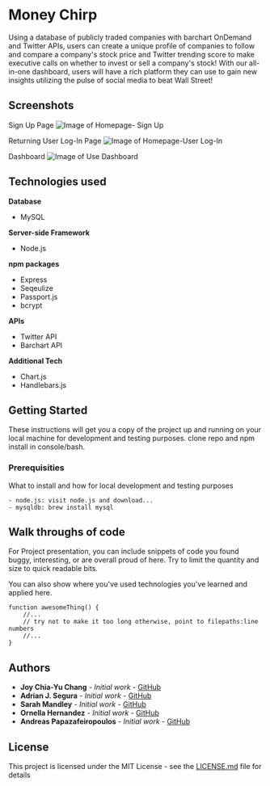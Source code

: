 # Money Chirp

Using a database of publicly traded companies with barchart OnDemand and Twitter APIs, users can create a unique profile of companies to follow and compare a company's stock price and Twitter trending score to make executive calls on whether to invest or sell a company's stock! With our all-in-one dashboard, users will have a rich platform they can use to gain new insights utilizing the pulse of social media to beat Wall Street!

## Screenshots
Sign Up Page
![Image of Homepage- Sign Up](http://i.imgur.com/OGse89k.jpg?1)

Returning User Log-In Page
![Image of Homepage-User Log-In](http://i.imgur.com/LbuEmab.jpg)

Dashboard
![Image of Use Dashboard]()

## Technologies used

**Database**
- MySQL

**Server-side Framework**
- Node.js

**npm packages**
- Express
- Seqeulize
- Passport.js
- bcrypt

**APIs**
- Twitter API
- Barchart API

**Additional Tech**
- Chart.js
- Handlebars.js

## Getting Started

These instructions will get you a copy of the project up and running on your local machine for development and testing purposes.
clone repo and npm install in console/bash.

### Prerequisities

What to install and how for local development and testing purposes

```
- node.js: visit node.js and download...
- mysqldb: brew install mysql
```


## Walk throughs of code
For Project presentation, you can include snippets of code you found buggy, interesting, or are overall proud of here.  Try to limit the quantity and size to quick readable bits.

You can also show where you've used technologies you've learned and applied here.

```
function awesomeThing() {
    //...
    // try not to make it too long otherwise, point to filepaths:line numbers
    //...
}
```

## Authors

* **Joy Chia-Yu Chang** - *Initial work* - [GitHub](https://github.com/chiaychang)
* **Adrian J. Segura** - *Initial work* - [GitHub](https://github.com/adi727)
* **Sarah Mandley** - *Initial work* - [GitHub](https://github.com/saerieanna)
* **Ornella Hernandez** - *Initial work* - [GitHub](https://github.com/ornibella)
* **Andreas Papazafeiropoulos** - *Initial work* - [GitHub](https://github.com/AndreasPapaz)




## License

This project is licensed under the MIT License - see the [LICENSE.md](LICENSE.md) file for details
